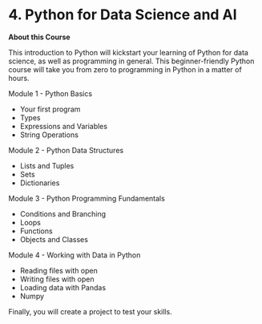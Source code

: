 # 4. Python for Data Science and AI

**About this Course**

This introduction to Python will kickstart your learning of Python for data science, as well as programming in general. This beginner-friendly Python course will take you from zero to programming in Python in a matter of hours.

Module 1 - Python Basics
*	Your first program
*	Types
*	Expressions and Variables
*	String Operations

Module 2 - Python Data Structures
*	Lists and Tuples
*	Sets
*	Dictionaries

Module 3 - Python Programming Fundamentals
*	Conditions and Branching
*	Loops
*	Functions
*	Objects and Classes

Module 4 - Working with Data in Python
*	Reading files with open
*	Writing files with open
*	Loading data with Pandas
*	Numpy 

Finally, you will create a project to test your skills.
